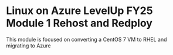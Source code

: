 # Linux on Azure LevelUp FY25 Module 1 Rehost and Redploy

This module is focused on converting a CentOS 7 VM to RHEL and migrating to Azure